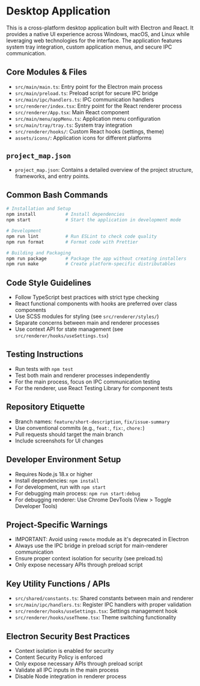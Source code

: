 # Desktop Application

This is a cross-platform desktop application built with Electron and React. It provides a native UI experience across Windows, macOS, and Linux while leveraging web technologies for the interface. The application features system tray integration, custom application menus, and secure IPC communication.

## Core Modules & Files

- `src/main/main.ts`: Entry point for the Electron main process
- `src/main/preload.ts`: Preload script for secure IPC bridge
- `src/main/ipc/handlers.ts`: IPC communication handlers
- `src/renderer/index.tsx`: Entry point for the React renderer process
- `src/renderer/App.tsx`: Main React component
- `src/main/menu/appMenu.ts`: Application menu configuration
- `src/main/tray/tray.ts`: System tray integration
- `src/renderer/hooks/`: Custom React hooks (settings, theme)
- `assets/icons/`: Application icons for different platforms

## `project_map.json`

- `project_map.json`: Contains a detailed overview of the project structure, frameworks, and entry points.

## Common Bash Commands

```bash
# Installation and Setup
npm install           # Install dependencies
npm start             # Start the application in development mode

# Development
npm run lint          # Run ESLint to check code quality
npm run format        # Format code with Prettier

# Building and Packaging
npm run package       # Package the app without creating installers
npm run make          # Create platform-specific distributables
```

## Code Style Guidelines

- Follow TypeScript best practices with strict type checking
- React functional components with hooks are preferred over class components
- Use SCSS modules for styling (see `src/renderer/styles/`)
- Separate concerns between main and renderer processes
- Use context API for state management (see `src/renderer/hooks/useSettings.tsx`)

## Testing Instructions

- Run tests with `npm test`
- Test both main and renderer processes independently
- For the main process, focus on IPC communication testing
- For the renderer, use React Testing Library for component tests

## Repository Etiquette

- Branch names: `feature/short-description`, `fix/issue-summary`
- Use conventional commits (e.g., `feat:`, `fix:`, `chore:`)
- Pull requests should target the main branch
- Include screenshots for UI changes

## Developer Environment Setup

- Requires Node.js 18.x or higher
- Install dependencies: `npm install`
- For development, run with `npm start`
- For debugging main process: `npm run start:debug`
- For debugging renderer: Use Chrome DevTools (View > Toggle Developer Tools)

## Project-Specific Warnings

- IMPORTANT: Avoid using `remote` module as it's deprecated in Electron
- Always use the IPC bridge in preload script for main-renderer communication
- Ensure proper context isolation for security (see preload.ts)
- Only expose necessary APIs through preload script

## Key Utility Functions / APIs

- `src/shared/constants.ts`: Shared constants between main and renderer
- `src/main/ipc/handlers.ts`: Register IPC handlers with proper validation
- `src/renderer/hooks/useSettings.tsx`: Settings management hook
- `src/renderer/hooks/useTheme.tsx`: Theme switching functionality

## Electron Security Best Practices

- Context isolation is enabled for security
- Content Security Policy is enforced
- Only expose necessary APIs through preload script
- Validate all IPC inputs in the main process
- Disable Node integration in renderer process